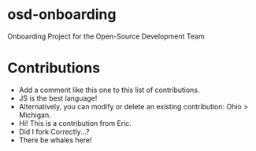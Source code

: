 # osd-onboarding
Onboarding Project for the Open-Source Development Team

# Contributions
- Add a comment like this one to this list of contributions.
- JS is the best language!
- Alternatively, you can modify or delete an existing contribution: Ohio > Michigan.
- Hi! This is a contribution from Eric.
- Did I fork Correctly...?
- There be whales here!

